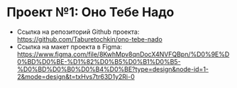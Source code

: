# Проект №1: Оно Тебе Надо
- Ссылка на репозиторий Github проекта: https://github.com/Taburetochkin/ono-tebe-nado
- Ссылка на макет проекта в Figma: https://www.figma.com/file/8KwhMpv8qnDocX4NVFQBpn/%D0%9E%D0%BD%D0%BE-%D1%82%D0%B5%D0%B1%D0%B5-%D0%BD%D0%B0%D0%B4%D0%BE?type=design&node-id=1-2&mode=design&t=txHvs7tr63D1y2Ri-0
